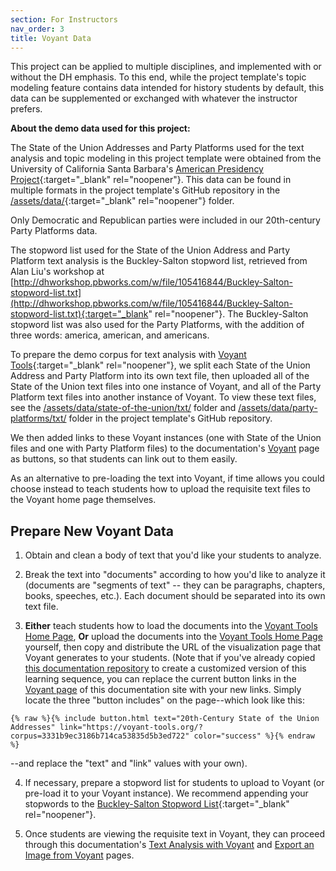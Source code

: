 ```yaml
---
section: For Instructors
nav_order: 3
title: Voyant Data
---
```


This project can be applied to multiple disciplines, and implemented with or without the DH emphasis.
To this end, while the project template's topic modeling feature contains data intended for history students by default, this data can be supplemented or exchanged with whatever the instructor prefers.

**About the demo data used for this project:**

The State of the Union Addresses and Party Platforms used for the text analysis and topic modeling in this project template were obtained from the University of California Santa Barbara's [American Presidency Project](https://www.presidency.ucsb.edu/documents){:target="_blank" rel="noopener"}. 
This data can be found in multiple formats in the project template's GitHub repository in the [/assets/data/](https://github.com/learn-static/text-analysis/tree/main/assets/data){:target="_blank" rel="noopener"} folder.

Only Democratic and Republican parties were included in our 20th-century Party Platforms data.

The stopword list used for the State of the Union Address and Party Platform text analysis is the Buckley-Salton stopword list, retrieved from Alan Liu's workshop at [http://dhworkshop.pbworks.com/w/file/105416844/Buckley-Salton-stopword-list.txt](http://dhworkshop.pbworks.com/w/file/105416844/Buckley-Salton-stopword-list.txt){:target="_blank" rel="noopener"}. The Buckley-Salton stopword list was also used for the Party Platforms, with the addition of three words: america, american, and americans.

To prepare the demo corpus for text analysis with [Voyant Tools](https://voyant-tools.org/){:target="_blank" rel="noopener"}, we split each State of the Union Address and Party Platform into its own text file, then uploaded all of the State of the Union text files into one instance of Voyant, and all of the Party Platform text files into another instance of Voyant.
To view these text files, see the [/assets/data/state-of-the-union/txt/](https://github.com/learn-static/text-analysis/tree/main/assets/data/state-of-the-union/txt/) folder and [/assets/data/party-platforms/txt/](https://github.com/learn-static/text-analysis/tree/main/assets/data/party-platforms/txt/) folder in the project template's GitHub repository.

We then added links to these Voyant instances (one with State of the Union files and one with Party Platform files) to the documentation's [Voyant](/content/digital-humanities/voyant.html) page as buttons, so that students can link out to them easily.

As an alternative to pre-loading the text into Voyant, if time allows you could choose instead to teach students how to upload the requisite text files to the Voyant home page themselves.

## Prepare New Voyant Data

1. Obtain and clean a body of text that you'd like your students to analyze.

2. Break the text into "documents" according to how you'd like to analyze it (documents are "segments of text" -- they can be paragraphs, chapters, books, speeches, etc.). Each document should be separated into its own text file.

3. **Either** teach students how to load the documents into the [Voyant Tools Home Page](https://voyant-tools.org/), **Or** upload the documents into the [Voyant Tools Home Page](https://voyant-tools.org/) yourself, then copy and distribute the URL of the visualization page that Voyant generates to your students. (Note that if you've already copied [this documentation repository](https://github.com/learn-static/writing-with-visualizations) to create a customized version of this learning sequence, you can replace the current button links in the [Voyant page](/content/digital-humanities/voyant.html) of this documentation site with your new links. Simply locate the three "button includes" on the page--which look like this: 
```
{% raw %}{% include button.html text="20th-Century State of the Union Addresses" link="https://voyant-tools.org/?corpus=3331b9ec3186b714ca53835d5b3ed722" color="success" %}{% endraw %}
```
--and replace the "text" and "link" values with your own).

4. If necessary, prepare a stopword list for students to upload to Voyant (or pre-load it to your Voyant instance). We recommend appending your stopwords to the [Buckley-Salton Stopword List](http://dhworkshop.pbworks.com/w/file/105416844/Buckley-Salton-stopword-list.txt){:target="_blank" rel="noopener"}.

5. Once students are viewing the requisite text in Voyant, they can proceed through this documentation's [Text Analysis with Voyant](/content/digital-humanities/voyant.html) and [Export an Image from Voyant](/content/digital-humanities/voyant-export.html) pages.